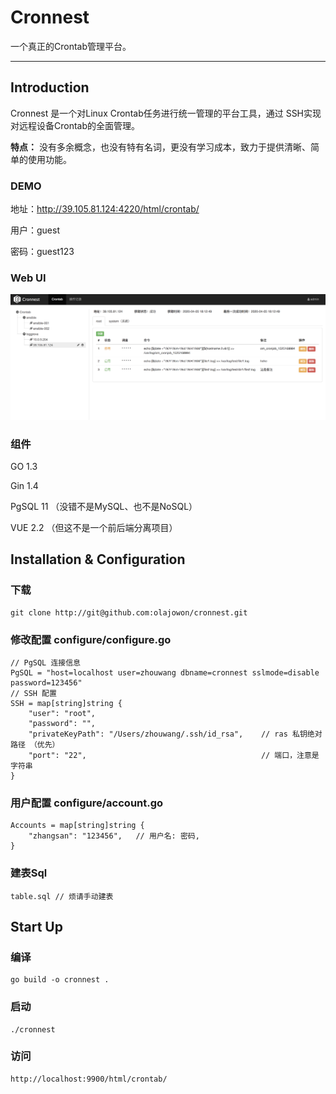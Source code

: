 # Cronnest
一个真正的Crontab管理平台。
***
## Introduction
Cronnest 是一个对Linux Crontab任务进行统一管理的平台工具，通过 SSH实现对远程设备Crontab的全面管理。

**特点：** 没有多余概念，也没有特有名词，更没有学习成本，致力于提供清晰、简单的使用功能。

### DEMO
地址：<http://39.105.81.124:4220/html/crontab/>

用户：guest 

密码：guest123

### Web UI
![image](https://github.com/olajowon/exhibitions/blob/master/cronnest/crontab.png?raw=true)

### 组件
GO	1.3	

Gin 1.4

PgSQL 11 （没错不是MySQL、也不是NoSQL）

VUE	 2.2 （但这不是一个前后端分离项目）

## Installation & Configuration
### 下载
	git clone http://git@github.com:olajowon/cronnest.git

### 修改配置 configure/configure.go

	// PgSQL 连接信息
	PgSQL = "host=localhost user=zhouwang dbname=cronnest sslmode=disable password=123456"	
	// SSH 配置
	SSH = map[string]string {
		"user": "root",
		"password": "",
		"privateKeyPath": "/Users/zhouwang/.ssh/id_rsa",	// ras 私钥绝对路径 （优先）
		"port": "22",										// 端口，注意是字符串
	}
	
### 用户配置 configure/account.go
	Accounts = map[string]string {
		"zhangsan": "123456",	// 用户名: 密码,
	}
	
### 建表Sql
	table.sql // 烦请手动建表

## Start Up

### 编译 
	go build -o cronnest .
	
### 启动 
	./cronnest

### 访问
	http://localhost:9900/html/crontab/	

